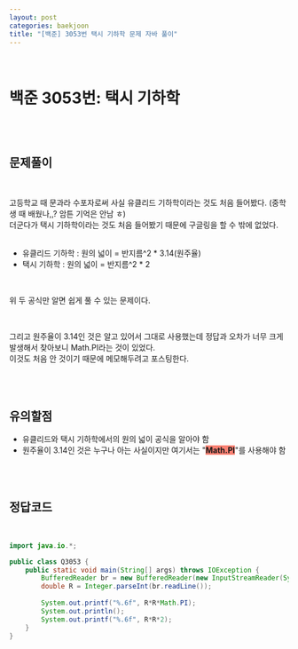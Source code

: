 ```yaml
---
layout: post
categories: baekjoon
title: "[백준] 3053번 택시 기하학 문제 자바 풀이"
---
```


<br>

# 백준 3053번: 택시 기하학

<br>
<br>

## 문제풀이

<br>

<p>
고등학교 때 문과라 수포자로써 사실 유클리드 기하학이라는 것도 처음 들어봤다. (중학생 때 배웠나,,? 암튼 기억은 안남 ㅎ)<br>
더군다가 택시 기하학이라는 것도 처음 들어봤기 때문에 구글링을 할 수 밖에 없었다. <br>

<br>

- 유클리드 기하학 : 원의 넓이 = 반지름^2 * 3.14(원주율) <br>
- 택시 기하학 : 원의 넓이 = 반지름^2 * 2 <br>

<br>

위 두 공식만 알면 쉽게 풀 수 있는 문제이다.

<br>

그리고 원주율이 3.14인 것은 알고 있어서 그대로 사용했는데 정답과 오차가 너무 크게 발생해서 찾아보니 Math.PI라는 것이 있었다.<br>
이것도 처음 안 것이기 때문에 메모해두려고 포스팅한다.
</p>

<br>
<br>

## 유의할점
- 유클리드와 택시 기하학에서의 원의 넓이 공식을 알아야 함
- 원주율이 3.14인 것은 누구나 아는 사실이지만 여기서는 "<span style="background-color:salmon;font-weight:bold">Math.PI</span>"를 사용해야 함

<br>
<br>

## 정답코드

<br>

```java
import java.io.*;

public class Q3053 {
    public static void main(String[] args) throws IOException {
        BufferedReader br = new BufferedReader(new InputStreamReader(System.in));
        double R = Integer.parseInt(br.readLine());
        
        System.out.printf("%.6f", R*R*Math.PI);
        System.out.println();
        System.out.printf("%.6f", R*R*2);
    }
}
```